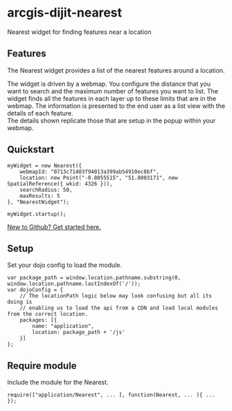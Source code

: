 arcgis-dijit-nearest
====================

Nearest widget for finding features near a location


## Features
The Nearest widget provides a list of the nearest features around a location.

The widget is driven by a webmap. You configure the distance that you want to search and the maximum number of features you want to list. 
The widget finds all the features in each layer up to these limits that are in the webmap. The information is presented to the end user as a list view with the details of each feature.  
The details shown replicate those that are setup in the popup within your webmap.

## Quickstart
	
    myWidget = new Nearest({
		webmapId: "0713c71403f94013a399ab54910ec8bf",
		location: new Point("-0.8055515", "51.8003171", new SpatialReference({ wkid: 4326 })),
        searchRadius: 50,
		maxResults: 5
    }, "NearestWidget");

    myWidget.startup();

 [New to Github? Get started here.](https://github.com/)


## Setup
Set your dojo config to load the module.

	var package_path = window.location.pathname.substring(0, window.location.pathname.lastIndexOf('/'));
	var dojoConfig = {
		// The locationPath logic below may look confusing but all its doing is
		// enabling us to load the api from a CDN and load local modules from the correct location.
		packages: [{
			name: "application",
			location: package_path + '/js'
		}]
	};


## Require module
Include the module for the Nearest.

	require(["application/Nearest", ... ], function(Nearest, ... ){ ... });